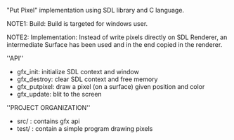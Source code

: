 "Put Pixel" implementation using SDL library and C language.

NOTE1: Build: Build is targeted for windows user.

NOTE2: Implementation: Instead of write pixels directly on SDL Renderer, an intermediate Surface has been used and in the end copied in the renderer.

''API''
* gfx_init: initialize SDL context and window
* gfx_destroy: clear SDL context and free memory
* gfx_putpixel: draw a pixel (on a surface) given position and color 
* gfx_update: blit to the screen

''PROJECT ORGANIZATION''
* src/  : contains gfx api
* test/ : contain a simple program drawing pixels